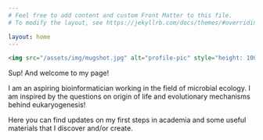 ```yaml
---
# Feel free to add content and custom Front Matter to this file.
# To modify the layout, see https://jekyllrb.com/docs/themes/#overriding-theme-defaults

layout: home
---
```


```html
<img src="/assets/img/mugshot.jpg" alt="profile-pic" style="height: 100px; width:100px;"/>
```


Sup!
And welcome to my page!

I am an aspiring bioinformatician working in the field of microbial ecology. I am inspired by the questions on origin of life and evolutionary mechanisms behind eukaryogenesis! 

Here you can find updates on my first steps in academia and some useful materials that I discover and/or create.